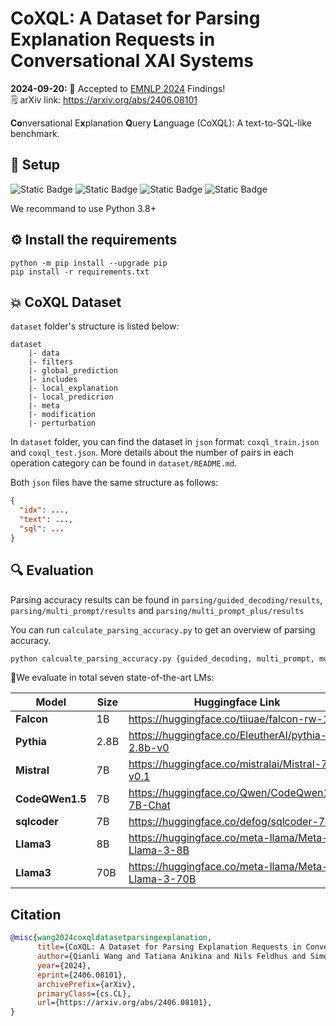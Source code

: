 
# CoXQL: A Dataset for Parsing Explanation Requests in Conversational XAI Systems
**2024-09-20:** 🍻 Accepted to [EMNLP 2024](https://2024.emnlp.org/) Findings!<br>
🗒️ arXiv link: https://arxiv.org/abs/2406.08101

**Co**nversational E**x**planation **Q**uery **L**anguage (CoXQL): A text-to-SQL-like benchmark.

## 🚀 Setup
![Static Badge](https://img.shields.io/badge/python-3.8-blue)
![Static Badge](https://img.shields.io/badge/python-3.9-blue)
![Static Badge](https://img.shields.io/badge/python-3.10-blue)
![Static Badge](https://img.shields.io/badge/python-3.11-blue)

We recommand to use Python 3.8+

##  ⚙️ Install the requirements
```shell
python -m pip install --upgrade pip
pip install -r requirements.txt
```

## 💥 CoXQL Dataset
`dataset` folder's structure is listed below:
```
dataset
    |- data
    |- filters
    |- global_prediction
    |- includes
    |- local_explanation
    |- local_predicrion
    |- meta
    |- modification
    |- perturbation
```
In `dataset` folder, you can find the dataset in `json` format: `coxql_train.json` and `coxql_test.json`. More details about the number of pairs in each operation category can be found in `dataset/README.md`.

Both `json` files have the same structure as follows:
```json
{
  "idx": ...,
  "text": ...,
  "sql": ...
}
```

## 🔍 Evaluation
Parsing accuracy results can be found in `parsing/guided_decoding/results`, `parsing/multi_prompt/results` and `parsing/multi_prompt_plus/results`

You can run `calculate_parsing_accuracy.py` to get an overview of parsing accuracy.
```bash
python calcualte_parsing_accuracy.py {guided_decoding, multi_prompt, multi_prompt_plus}
```

🤗We evaluate in total seven state-of-the-art LMs:

| Model  | Size | Huggingface Link |
|--------|------| ------------- |
| **Falcon** | 1B   | https://huggingface.co/tiiuae/falcon-rw-1b|
| **Pythia** | 2.8B |https://huggingface.co/EleutherAI/pythia-2.8b-v0|
|**Mistral** | 7B | https://huggingface.co/mistralai/Mistral-7B-v0.1|
| **CodeQWen1.5** | 7B | https://huggingface.co/Qwen/CodeQwen1.5-7B-Chat|
| **sqlcoder** | 7B | https://huggingface.co/defog/sqlcoder-7b-2|
| **Llama3** | 8B | https://huggingface.co/meta-llama/Meta-Llama-3-8B|
| **Llama3** | 70B | https://huggingface.co/meta-llama/Meta-Llama-3-70B|

## Citation
```bibtex
@misc{wang2024coxqldatasetparsingexplanation,
      title={CoXQL: A Dataset for Parsing Explanation Requests in Conversational XAI Systems}, 
      author={Qianli Wang and Tatiana Anikina and Nils Feldhus and Simon Ostermann and Sebastian Möller},
      year={2024},
      eprint={2406.08101},
      archivePrefix={arXiv},
      primaryClass={cs.CL},
      url={https://arxiv.org/abs/2406.08101}, 
}
```
